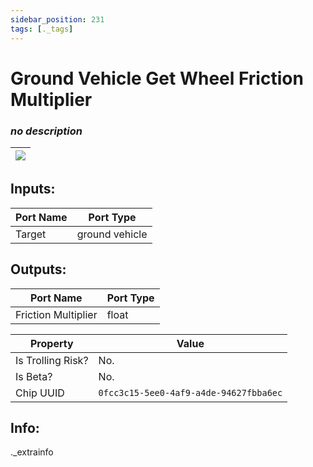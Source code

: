 ```yaml
---
sidebar_position: 231
tags: [._tags]
---
```


# Ground Vehicle Get Wheel Friction Multiplier


### *no description*

| ![](https://images-ext-2.discordapp.net/external/MPmIaQzlEPmgGWlgi-WxBBXt0Bjv_zWPkg1y1f_sy3s/https/www.recroomcircuits.com/image/circuit/absolute-value?width=206&height=108) |
|-----|

## Inputs:
| Port Name | Port Type |
|-----------|-----------|
| Target | ground vehicle |

## Outputs:
| Port Name | Port Type |
|-----------|-----------|
| Friction Multiplier | float | 

| Property  | Value |
|-------------------|-----------|
| Is Trolling Risk? | No. |
| Is Beta? | No. |
| Chip UUID | `0fcc3c15-5ee0-4af9-a4de-94627fbba6ec` |

## Info:
._extrainfo